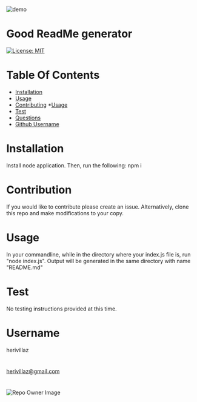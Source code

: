 
![demo](./Assets/goodReadmeworks.gif)
# Good ReadMe generator
[![License: MIT](https://img.shields.io/badge/License-MIT-yellow.svg)](https://opensource.org/licenses/MIT)
# Table Of Contents
* [Installation](#Installation)
* [Usage](#Usage)
* [Contributing](#Contribution)
*[Usage](#Usage)
* [Test](#Test)
* [Questions](#Questions)
* [Github Username](#Username)
# Installation
Install node application. Then, run the following: npm i
# Contribution
If you would like to contribute please create an issue. Alternatively, clone this repo and make modifications to your copy.
# Usage
In your commandline, while in the directory where your index.js file is, run "node index.js". Output will be generated in the same directory with name "README.md"
# Test
No testing instructions provided at this time.

# Username
herivillaz
#
herivillaz@gmail.com
#
![Repo Owner Image](https://avatars.githubusercontent.com/herivillaz?s=100)

